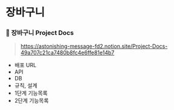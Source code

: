 # 장바구니

### 🛒 장바구니 Project Docs

> https://astonishing-message-fd2.notion.site/Project-Docs-49a707c21ca7480b8fc4e6ffe81e14b7

- 배포 URL
- API
- DB
- 규칙, 설계
- 1단계 기능목록
- 2단계 기능목록
